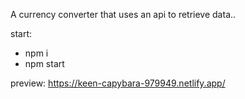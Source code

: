 A currency converter that uses an api to retrieve data..

start:
 - npm i
 - npm start

 preview: https://keen-capybara-979949.netlify.app/